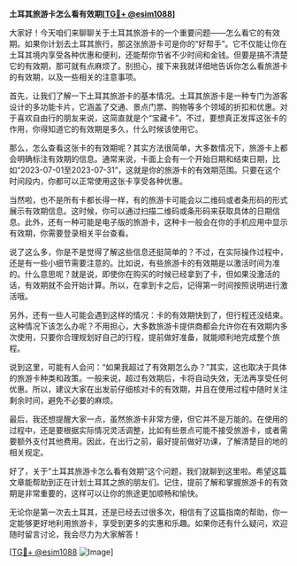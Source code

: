 **土耳其旅游卡怎么看有效期[[TG💪+ @esim1088](https://t.me/s/esim1088)]**

大家好！今天咱们来聊聊关于土耳其旅游卡的一个重要问题——怎么看它的有效期。如果你计划去土耳其旅行，那这张旅游卡可是你的“好帮手”。它不仅能让你在土耳其境内享受各种优惠和便利，还能帮你节省不少时间和金钱。但要是搞不清楚它的有效期，那可就有点麻烦了。别担心，接下来我就详细地告诉你怎么看旅游卡的有效期，以及一些相关的注意事项。

首先，让我们了解一下土耳其旅游卡的基本情况。土耳其旅游卡是一种专门为游客设计的多功能卡片，它涵盖了交通、景点门票、购物等多个领域的折扣和优惠。对于喜欢自由行的朋友来说，这简直就是个“宝藏卡”。不过，要想真正发挥这张卡的作用，你得知道它的有效期是多久，什么时候该使用它。

那么，怎么查看这张卡的有效期呢？其实方法很简单，大多数情况下，旅游卡上都会明确标注有效期的信息。通常来说，卡面上会有一个开始日期和结束日期，比如“2023-07-01至2023-07-31”，这就是你的旅游卡的有效期范围。只要在这个时间段内，你都可以正常使用这张卡享受各种优惠。

当然啦，也不是所有卡都长得一样，有的旅游卡可能会以二维码或者条形码的形式展示有效期信息。这时候，你可以通过扫描二维码或条形码来获取具体的日期信息。此外，还有一种可能是电子版的旅游卡，这种卡一般会在你的手机应用中显示有效期，你需要登录相关平台查看。

说了这么多，你是不是觉得了解这些信息还挺简单的？不过，在实际操作过程中，还是有一些小细节需要注意的。比如说，有些旅游卡的有效期是以激活时间为准的。什么意思呢？就是说，即使你在购买的时候已经拿到了卡，但如果没激活的话，有效期就不会开始计算。所以，在拿到卡之后，记得第一时间按照说明进行激活哦。

另外，还有一些人可能会遇到这样的情况：卡的有效期快到了，但行程还没结束。这种情况下该怎么办呢？不用担心，大多数旅游卡提供商都会允许你在有效期内多次使用，只要你合理规划好自己的行程，提前做好准备，就能顺利地完成整个旅程。

说到这里，可能有人会问：“如果我超过了有效期怎么办？”其实，这也取决于具体的旅游卡种类和政策。一般来说，超过有效期后，卡将自动失效，无法再享受任何优惠。所以，建议大家在出发前仔细核对卡的有效期，并且在使用过程中随时关注剩余时间，避免不必要的麻烦。

最后，我还想提醒大家一点，虽然旅游卡非常方便，但它并不是万能的。在使用的过程中，还是要根据实际情况灵活调整，比如有些景点可能不接受旅游卡，或者需要额外支付其他费用。因此，在出行之前，最好提前做好功课，了解清楚目的地的相关规定。

好了，关于“土耳其旅游卡怎么看有效期”这个问题，我们就聊到这里啦。希望这篇文章能帮助到正在计划土耳其之旅的朋友们。记住，提前了解和掌握旅游卡的有效期是非常重要的，这样可以让你的旅途更加顺畅和愉快。

无论你是第一次去土耳其，还是已经去过很多次，相信有了这篇指南的帮助，你一定能够更好地利用旅游卡，享受到更多的实惠和乐趣。如果你还有什么疑问，欢迎随时留言讨论，我会尽力为大家解答！

[[TG💪+ @esim1088](https://t.me/s/esim1088) ![Image](https://i.postimg.cc/4NQfJmqS/Snipaste-2025-05-13-00-14-12.png)]